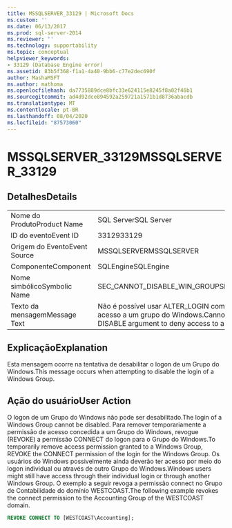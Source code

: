 ```yaml
---
title: MSSQLSERVER_33129 | Microsoft Docs
ms.custom: ''
ms.date: 06/13/2017
ms.prod: sql-server-2014
ms.reviewer: ''
ms.technology: supportability
ms.topic: conceptual
helpviewer_keywords:
- 33129 (Database Engine error)
ms.assetid: 83b5f368-f1a1-4a40-9bb6-c77e2dec690f
author: MashaMSFT
ms.author: mathoma
ms.openlocfilehash: da7735889dce8bfc33e624115e8245f8a02f46b1
ms.sourcegitcommit: ad4d92dce894592a259721a1571b1d8736abacdb
ms.translationtype: MT
ms.contentlocale: pt-BR
ms.lasthandoff: 08/04/2020
ms.locfileid: "87573060"
---
```

# <a name="mssqlserver_33129"></a><span data-ttu-id="25d1d-102">MSSQLSERVER_33129</span><span class="sxs-lookup"><span data-stu-id="25d1d-102">MSSQLSERVER_33129</span></span>
    
## <a name="details"></a><span data-ttu-id="25d1d-103">Detalhes</span><span class="sxs-lookup"><span data-stu-id="25d1d-103">Details</span></span>  
  
|||  
|-|-|  
|<span data-ttu-id="25d1d-104">Nome do Produto</span><span class="sxs-lookup"><span data-stu-id="25d1d-104">Product Name</span></span>|<span data-ttu-id="25d1d-105">SQL Server</span><span class="sxs-lookup"><span data-stu-id="25d1d-105">SQL Server</span></span>|  
|<span data-ttu-id="25d1d-106">ID do evento</span><span class="sxs-lookup"><span data-stu-id="25d1d-106">Event ID</span></span>|<span data-ttu-id="25d1d-107">33129</span><span class="sxs-lookup"><span data-stu-id="25d1d-107">33129</span></span>|  
|<span data-ttu-id="25d1d-108">Origem do Evento</span><span class="sxs-lookup"><span data-stu-id="25d1d-108">Event Source</span></span>|<span data-ttu-id="25d1d-109">MSSQLSERVER</span><span class="sxs-lookup"><span data-stu-id="25d1d-109">MSSQLSERVER</span></span>|  
|<span data-ttu-id="25d1d-110">Componente</span><span class="sxs-lookup"><span data-stu-id="25d1d-110">Component</span></span>|<span data-ttu-id="25d1d-111">SQLEngine</span><span class="sxs-lookup"><span data-stu-id="25d1d-111">SQLEngine</span></span>|  
|<span data-ttu-id="25d1d-112">Nome simbólico</span><span class="sxs-lookup"><span data-stu-id="25d1d-112">Symbolic Name</span></span>|<span data-ttu-id="25d1d-113">SEC_CANNOT_DISABLE_WIN_GROUP</span><span class="sxs-lookup"><span data-stu-id="25d1d-113">SEC_CANNOT_DISABLE_WIN_GROUP</span></span>|  
|<span data-ttu-id="25d1d-114">Texto da mensagem</span><span class="sxs-lookup"><span data-stu-id="25d1d-114">Message Text</span></span>|<span data-ttu-id="25d1d-115">Não é possível usar ALTER_LOGIN com o argumento DISABLE para negar acesso a um grupo do Windows.</span><span class="sxs-lookup"><span data-stu-id="25d1d-115">Cannot use ALTER_LOGIN with the DISABLE argument to deny access to a Windows group.</span></span>|  
  
## <a name="explanation"></a><span data-ttu-id="25d1d-116">Explicação</span><span class="sxs-lookup"><span data-stu-id="25d1d-116">Explanation</span></span>  
 <span data-ttu-id="25d1d-117">Esta mensagem ocorre na tentativa de desabilitar o logon de um Grupo do Windows.</span><span class="sxs-lookup"><span data-stu-id="25d1d-117">This message occurs when attempting to disable the login of a Windows Group.</span></span>  
  
## <a name="user-action"></a><span data-ttu-id="25d1d-118">Ação do usuário</span><span class="sxs-lookup"><span data-stu-id="25d1d-118">User Action</span></span>  
 <span data-ttu-id="25d1d-119">O logon de um Grupo do Windows não pode ser desabilitado.</span><span class="sxs-lookup"><span data-stu-id="25d1d-119">The login of a Windows Group cannot be disabled.</span></span> <span data-ttu-id="25d1d-120">Para remover temporariamente a permissão de acesso concedida a um Grupo do Windows, revogue (REVOKE) a permissão CONNECT do logon para o Grupo do Windows.</span><span class="sxs-lookup"><span data-stu-id="25d1d-120">To temporarily remove access permission granted to a Windows Group, REVOKE the CONNECT permission of the login for the Windows Group.</span></span> <span data-ttu-id="25d1d-121">Os usuários do Windows possivelmente ainda deverão ter acesso por meio do logon individual ou através de outro Grupo do Windows.</span><span class="sxs-lookup"><span data-stu-id="25d1d-121">Windows users might still have access through their individual login or through another Windows Group.</span></span> <span data-ttu-id="25d1d-122">O exemplo a seguir revoga a permissão connect no Grupo de Contabilidade do domínio WESTCOAST.</span><span class="sxs-lookup"><span data-stu-id="25d1d-122">The following example revokes the connect permission to the Accounting Group of the WESTCOAST domain.</span></span>  
  
```sql  
REVOKE CONNECT TO [WESTCOAST\Accounting];  
```  
  
  
